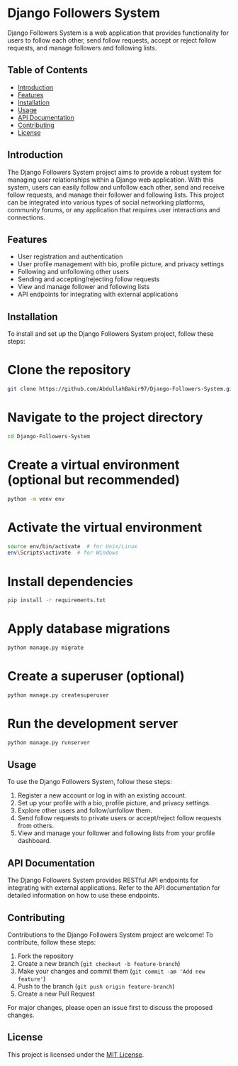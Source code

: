 # Django Followers System

Django Followers System is a web application that provides functionality for users to follow each other, send follow requests, accept or reject follow requests, and manage followers and following lists.

## Table of Contents

- [Introduction](#introduction)
- [Features](#features)
- [Installation](#installation)
- [Usage](#usage)
- [API Documentation](#api-documentation)
- [Contributing](#contributing)
- [License](#license)

## Introduction

The Django Followers System project aims to provide a robust system for managing user relationships within a Django web application. With this system, users can easily follow and unfollow each other, send and receive follow requests, and manage their follower and following lists. This project can be integrated into various types of social networking platforms, community forums, or any application that requires user interactions and connections.

## Features

- User registration and authentication
- User profile management with bio, profile picture, and privacy settings
- Following and unfollowing other users
- Sending and accepting/rejecting follow requests
- View and manage follower and following lists
- API endpoints for integrating with external applications

## Installation

To install and set up the Django Followers System project, follow these steps:


# Clone the repository
```bash
git clone https://github.com/AbdullahBakir97/Django-Followers-System.git
```

# Navigate to the project directory
```bash
cd Django-Followers-System
```

# Create a virtual environment (optional but recommended)
```bash
python -m venv env
```

# Activate the virtual environment
```bash
source env/bin/activate  # for Unix/Linux
env\Scripts\activate  # for Windows
```

# Install dependencies
```bash
pip install -r requirements.txt
```

# Apply database migrations
```bash
python manage.py migrate
```

# Create a superuser (optional)
```bash
python manage.py createsuperuser
```

# Run the development server
```bash
python manage.py runserver
```


## Usage
To use the Django Followers System, follow these steps:

1. Register a new account or log in with an existing account.
2. Set up your profile with a bio, profile picture, and privacy settings.
3. Explore other users and follow/unfollow them.
4. Send follow requests to private users or accept/reject follow requests from others.
5. View and manage your follower and following lists from your profile dashboard.

## API Documentation
The Django Followers System provides RESTful API endpoints for integrating with external applications. Refer to the API documentation for detailed information on how to use these endpoints.

## Contributing
Contributions to the Django Followers System project are welcome! To contribute, follow these steps:

1. Fork the repository
2. Create a new branch (`git checkout -b feature-branch`)
3. Make your changes and commit them (`git commit -am 'Add new feature'`)
4. Push to the branch (`git push origin feature-branch`)
5. Create a new Pull Request

For major changes, please open an issue first to discuss the proposed changes.

## License
This project is licensed under the [MIT License](LICENSE).
